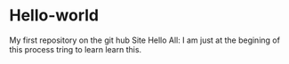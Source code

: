 # Hello-world
My first repository on the git hub Site
Hello All:
I am just at the begining of this process tring to learn learn this.
